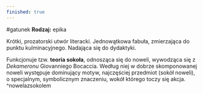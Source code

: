 ```yaml
---
finished: true
---
```

#gatunek 
**Rodzaj:** epika

Krótki, prozatorski utwór literacki. Jednowątkowa fabuła, zmierzająca do punktu kulminacyjnego. Nadająca się do dydaktyki.

Funkcjonuje tzw. **teoria sokoła**, odnosząca się do noweli, wywodząca się z *Dekameronu* Giovanniego Bocaccia. Według niej w dobrze skomponowanej noweli występuje dominujący motyw, najczęściej przedmiot (sokół noweli), o specjalnym, symbolicznym znaczeniu, wokół którego toczy się akcja. ^nowelazsokolem